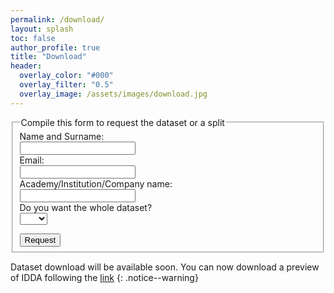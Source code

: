 ```yaml
---
permalink: /download/
layout: splash
toc: false
author_profile: true
title: "Download"
header:
  overlay_color: "#000"
  overlay_filter: "0.5"
  overlay_image: /assets/images/download.jpg
---
```


<script>
function myFunction() {
  var x = document.getElementById("mySelect").value;
  if (x == "yes"){
    document.getElementById("ifYes").style.display = "none";
  }else{
  document.getElementById("ifYes").style.display = "block";
  }
}
</script>


<form action="mailto:someone@example.com" method="post" enctype="text/plain">
  <fieldset>
    <legend>Compile this form to request the dataset or a split</legend>
    <label for="name">Name and Surname:</label><br>
    <input type="text" id="name" required><br>
    <label for="email">Email:</label><br>
    <input type="email" id="email" required><br>
    <label for="company">Academy/Institution/Company name:</label><br>
    <input type="text" id="company"><br>
    Do you want the whole dataset?<br>
    <select id="mySelect" onchange="myFunction();" required>
        <option value=""></option>
        <option value="yes">Yes</option>
        <option value="no">No</option>
    </select>
    <p id="demo"></p>
    <div id="ifYes" style="display: none;">
        <p>Create your own scenario</p>
        <div style="width:100%; height:100%;">
            <div id="left_portion" align="center"  style="float:left; width:33%; height:100%">
                <label for="towns">Select the town:</label><br>
                <select name="towns">
                    <option value=""></option>
                    <option value="town01">Town01</option>
                    <option value="town02">Town02</option>
                    <option value="town03">Town03</option>
                    <option value="town04">Town04</option>
                    <option value="town05">Town05</option>
                    <option value="town06">Town06</option>
                    <option value="town07">Town07</option>
                </select>
            </div>
            <div id="scroller" align="center" style="width:33%; height:100%; float:left">
                <label for="weather">Select the weather condition:</label><br>
                <select name="weather">
                    <option value=""></option>
                    <option value="weather1">Clear Noon</option>
                    <option value="weather2">Clear Sunset</option>
                    <option value="weather3">Hard Rain Noon</option>
                </select>
            </div>
            <div id="right_portion" align="center" style="float:right; width:33%; height:100%">
            <label for="viewpoint">Select the viewpoint:</label><br>
                <select name="viewpoint">
                    <option value=""></option>
                    <option value="audi">Audi TT</option>
                    <option value="mustang">Ford Mustang</option>
                    <option value="jeep">Jeep Wrangler Rubicon</option>
                    <option value="volkswagen">Volkswagen T2</option>
                    <option value="bus">Bus</option>
                </select>
            </div>
        </div>
    </div>
    <input type="submit" value="Request" class="btn--disabled">
  </fieldset>
</form>


Dataset download will be available soon. You can now download a preview of IDDA following the [link](www.prova.com)
{: .notice--warning}